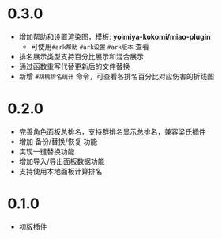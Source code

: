 # 0.3.0

* 增加帮助和设置渲染图，模板: **yoimiya-kokomi/miao-plugin**
  * 可使用`#ark帮助` `#ark设置` `#ark版本` 查看
* 排名展示类型支持百分比展示和混合展示
* 通过函数重写代替更新后的文件替换
* 新增 `#胡桃排名统计` 命令，可查看各排名百分比对应伤害的折线图

# 0.2.0

* 完善角色面板总排名，支持群排名显示总排名，兼容梁氏插件
* 增加 备份/替换/恢复 功能
* 实现一键替换功能
* 增加导入/导出面板数据功能
* 支持使用本地面板计算排名

# 0.1.0

* 初版插件